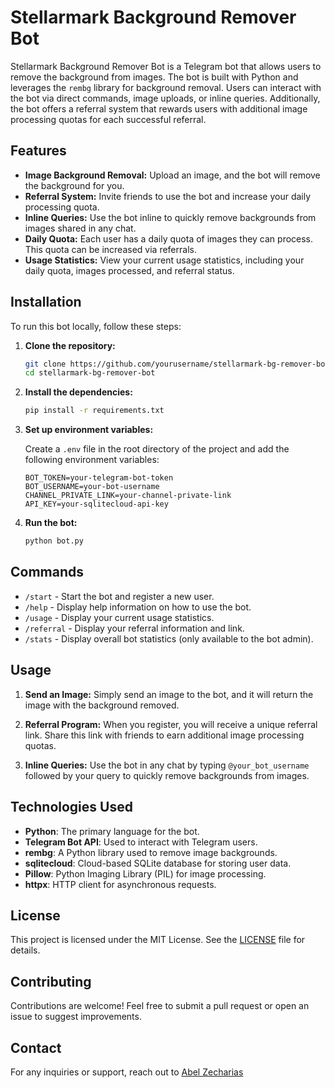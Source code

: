 # Stellarmark Background Remover Bot

Stellarmark Background Remover Bot is a Telegram bot that allows users to remove the background from images. The bot is built with Python and leverages the `rembg` library for background removal. Users can interact with the bot via direct commands, image uploads, or inline queries. Additionally, the bot offers a referral system that rewards users with additional image processing quotas for each successful referral.

## Features

- **Image Background Removal:** Upload an image, and the bot will remove the background for you.
- **Referral System:** Invite friends to use the bot and increase your daily processing quota.
- **Inline Queries:** Use the bot inline to quickly remove backgrounds from images shared in any chat.
- **Daily Quota:** Each user has a daily quota of images they can process. This quota can be increased via referrals.
- **Usage Statistics:** View your current usage statistics, including your daily quota, images processed, and referral status.

## Installation

To run this bot locally, follow these steps:

1. **Clone the repository:**

    ```bash
    git clone https://github.com/yourusername/stellarmark-bg-remover-bot.git
    cd stellarmark-bg-remover-bot
    ```

2. **Install the dependencies:**

    ```bash
    pip install -r requirements.txt
    ```

3. **Set up environment variables:**

    Create a `.env` file in the root directory of the project and add the following environment variables:

    ```env
    BOT_TOKEN=your-telegram-bot-token
    BOT_USERNAME=your-bot-username
    CHANNEL_PRIVATE_LINK=your-channel-private-link
    API_KEY=your-sqlitecloud-api-key
    ```

4. **Run the bot:**

    ```bash
    python bot.py
    ```

## Commands

- `/start` - Start the bot and register a new user.
- `/help` - Display help information on how to use the bot.
- `/usage` - Display your current usage statistics.
- `/referral` - Display your referral information and link.
- `/stats` - Display overall bot statistics (only available to the bot admin).

## Usage

1. **Send an Image:** Simply send an image to the bot, and it will return the image with the background removed.

2. **Referral Program:** When you register, you will receive a unique referral link. Share this link with friends to earn additional image processing quotas.

3. **Inline Queries:** Use the bot in any chat by typing `@your_bot_username` followed by your query to quickly remove backgrounds from images.

## Technologies Used

- **Python**: The primary language for the bot.
- **Telegram Bot API**: Used to interact with Telegram users.
- **rembg**: A Python library used to remove image backgrounds.
- **sqlitecloud**: Cloud-based SQLite database for storing user data.
- **Pillow**: Python Imaging Library (PIL) for image processing.
- **httpx**: HTTP client for asynchronous requests.

## License

This project is licensed under the MIT License. See the [LICENSE](LICENSE) file for details.

## Contributing

Contributions are welcome! Feel free to submit a pull request or open an issue to suggest improvements.

## Contact

For any inquiries or support, reach out to [Abel Zecharias](mailto:abelzeki24@gmail.com)
